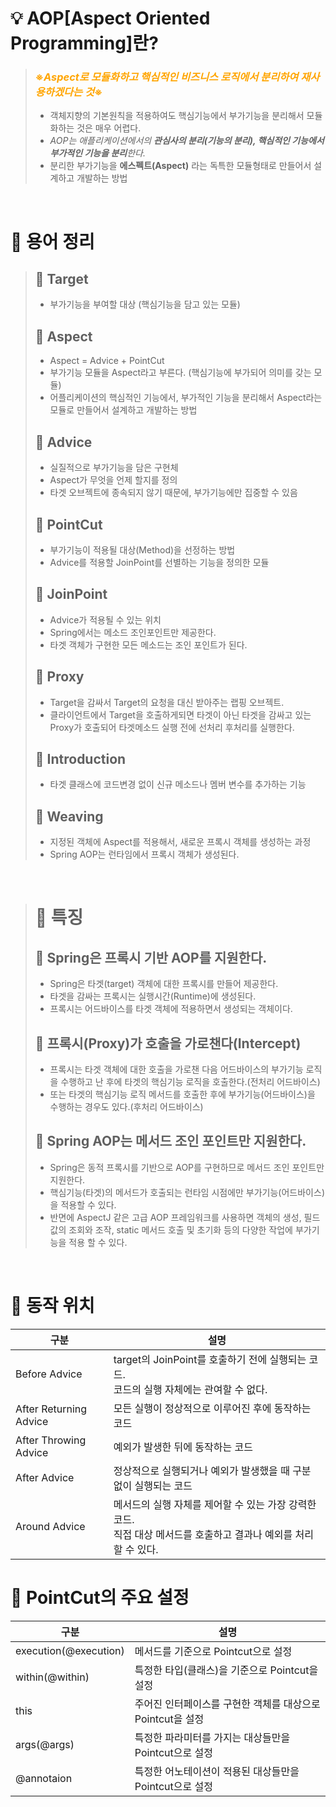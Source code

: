 # 💡 AOP[Aspect Oriented Programming]란?
> ### <font style="color:orange;">※***Aspect로 모듈화하고 핵심적인 비즈니스 로직에서 분리하여 재사용하겠다는 것***※</font>
> - 객체지향의 기본원칙을 적용하여도 핵심기능에서 부가기능을 분리해서 모듈화하는 것은 매우 어렵다.   
> - *AOP는 애플리케이션에서의 **관심사의 분리(기능의 분리), 핵심적인 기능에서 부가적인 기능을 분리**한다.*   
> - 분리한 부가기능을 **에스펙트(Aspect)** 라는 독특한 모듈형태로 만들어서 설계하고 개발하는 방법  


<br>

# 📗 용어 정리
> ## 📌 Target
> - 부가기능을 부여할 대상 (핵심기능을 담고 있는 모듈)
> ## 📌 Aspect
> - Aspect = Advice + PointCut
> - 부가기능 모듈을 Aspect라고 부른다. (핵심기능에 부가되어 의미를 갖는 모듈)
> - 어플리케이션의 핵심적인 기능에서, 부가적인 기능을 분리해서 Aspect라는 모듈로 만들어서 설계하고 개발하는 방법
> ## 📌 Advice
> - 실질적으로 부가기능을 담은 구현체
> - Aspect가 무엇을 언제 할지를 정의
> - 타겟 오브젝트에 종속되지 않기 때문에, 부가기능에만 집중할 수 있음
> ## 📌 PointCut
> - 부가기능이 적용될 대상(Method)을 선정하는 방법   
> - Advice를 적용할 JoinPoint를 선별하는 기능을 정의한 모듈
> ## 📌 JoinPoint
> - Advice가 적용될 수 있는 위치   
> - Spring에서는 메소드 조인포인트만 제공한다.
> - 타겟 객체가 구현한 모든 메소드는 조인 포인트가 된다.
> ## 📌 Proxy
> - Target을 감싸서 Target의 요청을 대신 받아주는 랩핑 오브젝트.
> - 클라이언트에서 Target을 호출하게되면 타겟이 아닌 타겟을 감싸고 있는 Proxy가 호출되어 타겟메소드 실행 전에 선처리 후처리를 실행한다.
> ## 📌 Introduction
> - 타겟 클래스에 코드변경 없이 신규 메소드나 멤버 변수를 추가하는 기능
> ## 📌 Weaving
> - 지정된 객체에 Aspect를 적용해서, 새로운 프록시 객체를 생성하는 과정
> - Spring AOP는 런타임에서 프록시 객체가 생성된다.

<br>

> # 📎 특징
> ## 📌 Spring은 프록시 기반 AOP를 지원한다.
> - Spring은 타겟(target) 객체에 대한 프록시를 만들어 제공한다.
> - 타겟을 감싸는 프록시는 실행시간(Runtime)에 생성된다.
> - 프록시는 어드바이스를 타겟 객체에 적용하면서 생성되는 객체이다.
> ## 📌 프록시(Proxy)가 호출을 가로챈다(Intercept)
> - 프록시는 타겟 객체에 대한 호출을 가로챈 다음 어드바이스의 부가기능 로직을 수행하고 난 후에 타겟의 핵심기능 로직을 호출한다.(전처리 어드바이스)
> - 또는 타겟의 핵심기능 로직 메서드를 호출한 후에 부가기능(어드바이스)을 수행하는 경우도 있다.(후처리 어드바이스)
> ## 📌 Spring AOP는 메서드 조인 포인트만 지원한다.
> - Spring은 동적 프록시를 기반으로 AOP를 구현하므로 메서드 조인 포인트만 지원한다.
> - 핵심기능(타겟)의 메서드가 호출되는 런타임 시점에만 부가기능(어드바이스)을 적용할 수 있다.
> - 반면에 AspectJ 같은 고급 AOP 프레임워크를 사용하면 객체의 생성, 필드값의 조회와 조작, static 메서드 호출 및 초기화 등의 다양한 작업에 부가기능을 적용 할 수 있다.
> 
<br>

# 📁 동작 위치
|구분|설명|
|---|---|
|Before Advice|target의 JoinPoint를 호출하기 전에 실행되는 코드. <br>코드의 실행 자체에는 관여할 수 없다. 
|After Returning Advice|모든 실행이 정상적으로 이루어진 후에 동작하는 코드
|After Throwing Advice|예외가 발생한 뒤에 동작하는 코드
|After Advice|정상적으로 실행되거나 예외가 발생했을 때 구분 없이 실행되는 코드
|Around Advice|메서드의 실행 자체를 제어할 수 있는 가장 강력한 코드.<br>직접 대상 메서드를 호출하고 결과나 예외를 처리할 수 있다.

# 📍 PointCut의 주요 설정
|구분|설명|
|---|---|
|execution(@execution)|메서드를 기준으로 Pointcut으로 설정
|within(@within)|특정한 타입(클래스)을 기준으로 Pointcut을 설정
|this|주어진 인터페이스를 구현한 객체를 대상으로 Pointcut을 설정
|args(@args)|특정한 파라미터를 가지는 대상들만을 Pointcut으로 설정
|@annotaion|특정한 어노테이션이 적용된 대상들만을 Pointcut으로 설정